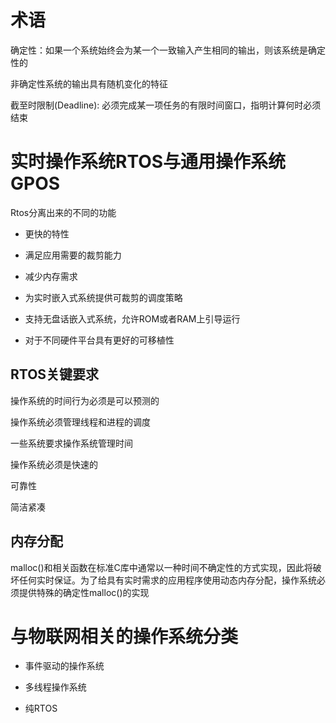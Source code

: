 # 术语

确定性：如果一个系统始终会为某一个一致输入产生相同的输出，则该系统是确定性的

非确定性系统的输出具有随机变化的特征

截至时限制(Deadline): 必须完成某一项任务的有限时间窗口，指明计算何时必须结束

# 实时操作系统RTOS与通用操作系统GPOS

Rtos分离出来的不同的功能

* 更快的特性

* 满足应用需要的裁剪能力

* 减少内存需求

* 为实时嵌入式系统提供可裁剪的调度策略

* 支持无盘话嵌入式系统，允许ROM或者RAM上引导运行

* 对于不同硬件平台具有更好的可移植性

## RTOS关键要求

操作系统的时间行为必须是可以预测的

操作系统必须管理线程和进程的调度

一些系统要求操作系统管理时间

操作系统必须是快速的

可靠性

简洁紧凑

## 内存分配

malloc()和相关函数在标准C库中通常以一种时间不确定性的方式实现，因此将破坏任何实时保证。为了给具有实时需求的应用程序使用动态内存分配，操作系统必须提供特殊的确定性malloc()的实现


# 与物联网相关的操作系统分类

* 事件驱动的操作系统

* 多线程操作系统

* 纯RTOS


